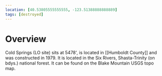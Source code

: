 ```yaml
---
location: [40.53805555555555, -123.51388888888889]
tags: [destroyed]
---
```


# Overview

Cold Springs (LO site) sits at 5478', is located in [[Humboldt County]] and was constructed in 1979. It is located in the Six Rivers, Shasta-Trinity (on bdys.) national forest. It can be found on the Blake Mountain USGS topo map.

